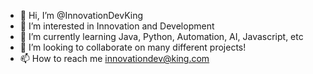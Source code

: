 - 👋 Hi, I’m @InnovationDevKing
- 👀 I’m interested in Innovation and Development
- 🌱 I’m currently learning Java, Python, Automation, AI, Javascript, etc
- 💞️ I’m looking to collaborate on many different projects!
- 📫 How to reach me innovationdev@king.com

<!---
InnovationDevKing/InnovationDevKing is a ✨ special ✨ repository because its `README.md` (this file) appears on your GitHub profile.
You can click the Preview link to take a look at your changes.
--->
